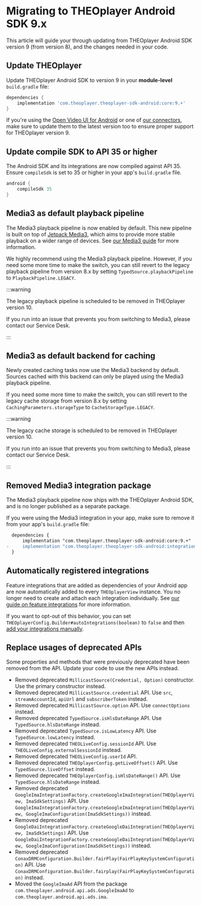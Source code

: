 # Migrating to THEOplayer Android SDK 9.x

This article will guide your through updating from THEOplayer Android SDK version 9 (from version 8),
and the changes needed in your code.

## Update THEOplayer

Update THEOplayer Android SDK to version 9 in your **module-level** `build.gradle` file:

```groovy
dependencies {
    implementation 'com.theoplayer.theoplayer-sdk-android:core:9.+'
}
```

If you're using the [Open Video UI for Android](/open-video-ui/android/) or one of [our connectors](/theoplayer/connectors/android/),
make sure to update them to the latest version too to ensure proper support for THEOplayer version 9.

## Update compile SDK to API 35 or higher

The Android SDK and its integrations are now compiled against API 35. Ensure `compileSdk` is set to 35 or higher in your app's `build.gradle` file.

```groovy
android {
    compileSdk 35
}
```

## Media3 as default playback pipeline

The Media3 playback pipeline is now enabled by default.
This new pipeline is built on top of [Jetpack Media3](https://developer.android.com/media/media3),
which aims to provide more stable playback on a wider range of devices.
See [our Media3 guide](../../../how-to-guides/android/media3/getting-started.mdx) for more information.

We highly recommend using the Media3 playback pipeline. However, if you need some more time to make the switch,
you can still revert to the legacy playback pipeline from version 8.x by setting `TypedSource.playbackPipeline` to `PlaybackPipeline.LEGACY`.

:::warning

The legacy playback pipeline is scheduled to be removed in THEOplayer version 10.

If you run into an issue that prevents you from switching to Media3, please contact our Service Desk.

:::

## Media3 as default backend for caching

Newly created caching tasks now use the Media3 backend by default.
Sources cached with this backend can only be played using the Media3 playback pipeline.

If you need some more time to make the switch, you can still revert to the legacy cache storage from version 8.x
by setting `CachingParameters.storageType` to `CacheStorageType.LEGACY`.

:::warning

The legacy cache storage is scheduled to be removed in THEOplayer version 10.

If you run into an issue that prevents you from switching to Media3, please contact our Service Desk.

:::

## Removed Media3 integration package

The Media3 playback pipeline now ships with the THEOplayer Android SDK, and is no longer published as a separate package.

If you were using the Media3 integration in your app, make sure to remove it from your app's `build.gradle` file:

```diff
  dependencies {
      implementation "com.theoplayer.theoplayer-sdk-android:core:9.+"
-     implementation "com.theoplayer.theoplayer-sdk-android:integration-media3:8.+"
  }
```

## Automatically registered integrations

Feature integrations that are added as dependencies of your Android app are now
automatically added to every `THEOplayerView` instance.
You no longer need to create and attach each integration individually.
See [our guide on feature integrations](../../../getting-started/01-sdks/02-android/01-features.md#adding-integrations-automatically) for more information.

If you want to opt-out of this behavior, you can set `THEOplayerConfig.Builder#autoIntegrations(boolean)` to `false`
and then [add your integrations manually](../../../getting-started/01-sdks/02-android/01-features.md#adding-integrations-manually).

## Replace usages of deprecated APIs

Some properties and methods that were previously deprecated have been removed from the API.
Update your code to use the new APIs instead.

- Removed deprecated `MillicastSource(Credential, Option)` constructor. Use the primary constructor instead.
- Removed deprecated `MillicastSource.credential` API. Use `src`, `streamAccountId`, `apiUrl` and `subscriberToken` instead.
- Removed deprecated `MillicastSource.option` API. Use `connectOptions` instead.
- Removed deprecated `TypedSource.isHlsDateRange` API. Use `TypedSource.hlsDateRange` instead.
- Removed deprecated `TypedSource.isLowLatency` API. Use `TypedSource.lowLatency` instead.
- Removed deprecated `THEOLiveConfig.sessionId` API. Use `THEOLiveConfig.externalSessionId` instead.
- Removed deprecated `THEOLiveConfig.userId` API.
- Removed deprecated `THEOplayerConfig.getLiveOffset()` API. Use `TypedSource.liveOffset` instead.
- Removed deprecated `THEOplayerConfig.isHlsDateRange()` API. Use `TypedSource.hlsDateRange` instead.
- Removed deprecated `GoogleImaIntegrationFactory.createGoogleImaIntegration(THEOplayerView, ImaSdkSettings)` API. Use `GoogleImaIntegrationFactory.createGoogleImaIntegration(THEOplayerView, GoogleImaConfiguration(ImaSdkSettings))` instead.
- Removed deprecated `GoogleDaiIntegrationFactory.createGoogleDaiIntegration(THEOplayerView, ImaSdkSettings)` API. Use `GoogleDaiIntegrationFactory.createGoogleDaiIntegration(THEOplayerView, GoogleImaConfiguration(ImaSdkSettings))` instead.
- Removed deprecated `ConaxDRMConfiguration.Builder.fairPlay(FairPlayKeySystemConfiguration)` API. Use `ConaxDRMConfiguration.Builder.fairplay(FairPlayKeySystemConfiguration)` instead.
- Moved the `GoogleImaAd` API from the package `com.theoplayer.android.api.ads.GoogleImaAd` to `com.theoplayer.android.api.ads.ima`.
